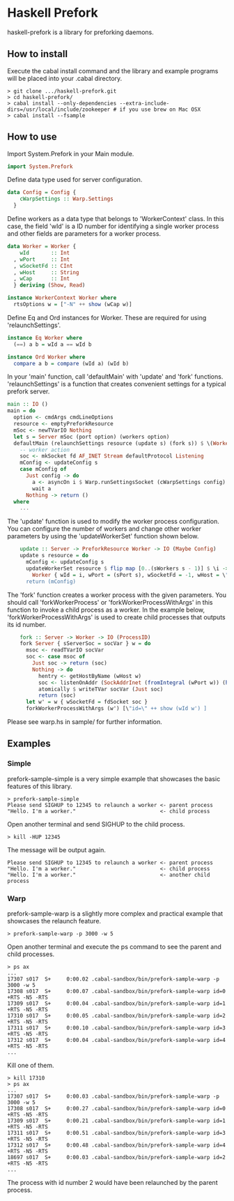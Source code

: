 
Haskell Prefork
===============

haskell-prefork is a library for preforking daemons.

How to install
--------------

Execute the cabal install command and the library and example programs will be placed into your .cabal directory.

    > git clone .../haskell-prefork.git
    > cd haskell-prefork/
    > cabal install --only-dependencies --extra-include-dirs=/usr/local/include/zookeeper # if you use brew on Mac OSX
    > cabal install --fsample

How to use
----------

Import System.Prefork in your Main module.

```haskell
import System.Prefork
```

Define data type used for server configuration.

```haskell
data Config = Config {
    cWarpSettings :: Warp.Settings
  }
```

Define workers as a data type that belongs to 'WorkerContext' class.
In this case, the field 'wId' is a ID number for identifying a single worker process and other fields are
parameters for a worker process.

```haskell
data Worker = Worker {
    wId       :: Int
  , wPort     :: Int
  , wSocketFd :: CInt
  , wHost     :: String
  , wCap      :: Int
  } deriving (Show, Read)

instance WorkerContext Worker where
  rtsOptions w = ["-N" ++ show (wCap w)]
```

Define Eq and Ord instances for Worker. These are required for using 'relaunchSettings'.

```haskell
instance Eq Worker where
  (==) a b = wId a == wId b

instance Ord Worker where
  compare a b = compare (wId a) (wId b)
```

In your 'main' function, call 'defaultMain' with 'update' and 'fork' functions.
'relaunchSettings' is a function that creates convenient settings for a typical prefork server.
 
```haskell
main :: IO ()
main = do
  option <- cmdArgs cmdLineOptions
  resource <- emptyPreforkResource
  mSoc <- newTVarIO Nothing
  let s = Server mSoc (port option) (workers option)
  defaultMain (relaunchSettings resource (update s) (fork s)) $ \(Worker { wId = i, wSocketFd = fd }) -> do
    -- worker action
    soc <- mkSocket fd AF_INET Stream defaultProtocol Listening
    mConfig <- updateConfig s
    case mConfig of
      Just config -> do
        a <- asyncOn i $ Warp.runSettingsSocket (cWarpSettings config) soc $ serverApp
        wait a
      Nothing -> return ()
  where
    ...
```

The 'update' function is used to modify the worker process configuration.
You can configure the number of workers and change other worker parameters by using the 'updateWorkerSet' function shown below.

```haskell
    update :: Server -> PreforkResource Worker -> IO (Maybe Config)
    update s resource = do
      mConfig <- updateConfig s
      updateWorkerSet resource $ flip map [0..(sWorkers s - 1)] $ \i ->
        Worker { wId = i, wPort = (sPort s), wSocketFd = -1, wHost = \"localhost\", wCap = sWorkers s }
      return (mConfig)
```

The 'fork' function creates a worker process with the given parameters.
You should call 'forkWorkerProcess' or 'forkWorkerProcessWithArgs' in this function to invoke a child process as a worker.
In the example below, 'forkWorkerProcessWithArgs' is used to create child processes that outputs its id number.

```haskell
    fork :: Server -> Worker -> IO (ProcessID)
    fork Server { sServerSoc = socVar } w = do
      msoc <- readTVarIO socVar
      soc <- case msoc of
        Just soc -> return (soc)
        Nothing -> do
          hentry <- getHostByName (wHost w)
          soc <- listenOnAddr (SockAddrInet (fromIntegral (wPort w)) (head $ hostAddresses hentry))
          atomically $ writeTVar socVar (Just soc)
          return (soc)
      let w' = w { wSocketFd = fdSocket soc }
      forkWorkerProcessWithArgs (w') [\"id=\" ++ show (wId w') ]
```

Please see warp.hs in sample/ for further information.

Examples
--------

### Simple

prefork-sample-simple is a very simple example that showcases the basic features of this library.

    > prefork-sample-simple
    Please send SIGHUP to 12345 to relaunch a worker <- parent process
    "Hello. I'm a worker."                           <- child process

Open another terminal and send SIGHUP to the child process.

    > kill -HUP 12345

The message will be output again.

    Please send SIGHUP to 12345 to relaunch a worker <- parent process
    "Hello. I'm a worker."                           <- child process
    "Hello. I'm a worker."                           <- another child process

### Warp

prefork-sample-warp is a slightly more complex and practical example that showcases the relaunch feature.

    > prefork-sample-warp -p 3000 -w 5

Open another terminal and execute the ps command to see the parent and child processes.

    > ps ax
    ...
    17307 s017  S+     0:00.02 .cabal-sandbox/bin/prefork-sample-warp -p 3000 -w 5
    17308 s017  S+     0:00.07 .cabal-sandbox/bin/prefork-sample-warp id=0 +RTS -N5 -RTS
    17309 s017  S+     0:00.04 .cabal-sandbox/bin/prefork-sample-warp id=1 +RTS -N5 -RTS
    17310 s017  S+     0:00.05 .cabal-sandbox/bin/prefork-sample-warp id=2 +RTS -N5 -RTS
    17311 s017  S+     0:00.10 .cabal-sandbox/bin/prefork-sample-warp id=3 +RTS -N5 -RTS
    17312 s017  S+     0:00.04 .cabal-sandbox/bin/prefork-sample-warp id=4 +RTS -N5 -RTS
    ...

Kill one of them.

    > kill 17310
    > ps ax
    ...
    17307 s017  S+     0:00.03 .cabal-sandbox/bin/prefork-sample-warp -p 3000 -w 5
    17308 s017  S+     0:00.27 .cabal-sandbox/bin/prefork-sample-warp id=0 +RTS -N5 -RTS
    17309 s017  S+     0:00.21 .cabal-sandbox/bin/prefork-sample-warp id=1 +RTS -N5 -RTS
    17311 s017  S+     0:00.51 .cabal-sandbox/bin/prefork-sample-warp id=3 +RTS -N5 -RTS
    17312 s017  S+     0:00.48 .cabal-sandbox/bin/prefork-sample-warp id=4 +RTS -N5 -RTS
    18697 s017  S+     0:00.03 .cabal-sandbox/bin/prefork-sample-warp id=2 +RTS -N5 -RTS
    ...

The process with id number 2 would have been relaunched by the parent process.

